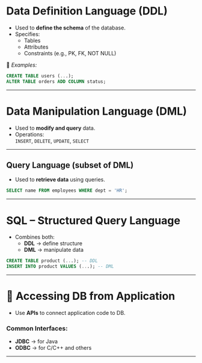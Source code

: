 #  Data Definition Language (DDL)
- Used to **define the schema** of the database.
- Specifies:
  - Tables
  - Attributes
  - Constraints (e.g., PK, FK, NOT NULL)

🔸 *Examples:*  
```sql
CREATE TABLE users (...);
ALTER TABLE orders ADD COLUMN status;
```

---
# Data Manipulation Language (DML)
- Used to **modify and query** data.
- Operations:  
    `INSERT`, `DELETE`, `UPDATE`, `SELECT`

---
## Query Language (subset of DML)
- Used to **retrieve data** using queries.

``` sql
SELECT name FROM employees WHERE dept = 'HR';
```

---
# SQL – Structured Query Language
- Combines both:
    - **DDL** → define structure
    - **DML** → manipulate data

``` sql
CREATE TABLE product (...); -- DDL  
INSERT INTO product VALUES (...); -- DML  
```

---
# 🔗 Accessing DB from Application
- Use **APIs** to connect application code to DB.
### Common Interfaces:
- **JDBC** → for Java
- **ODBC** → for C/C++ and others

---
